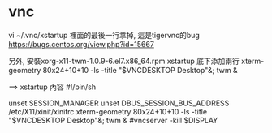 # vnc

vi ~/.vnc/xstartup 
裡面的最後一行拿掉, 這是tigervnc的bug
https://bugs.centos.org/view.php?id=15667

另外, 安裝xorg-x11-twm-1.0.9-6.el7.x86_64.rpm 
xstartup 底下添加兩行
xterm-geometry 80x24+10+10 -ls -title "$VNCDESKTOP Desktop"&;
twm & 

==> xstartup 內容
#!/bin/sh

unset SESSION_MANAGER
unset DBUS_SESSION_BUS_ADDRESS
/etc/X11/xinit/xinitrc
xterm-geometry 80x24+10+10 -ls -title "$VNCDESKTOP Desktop"&;
twm &
#vncserver -kill $DISPLAY
